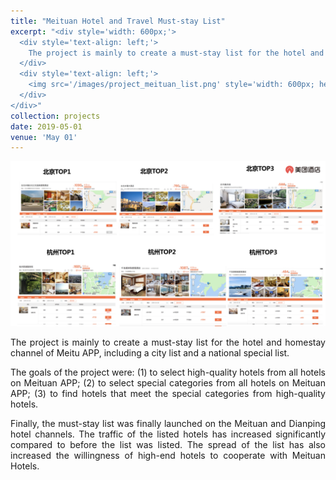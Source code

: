 ```yaml
---
title: "Meituan Hotel and Travel Must-stay List"
excerpt: "<div style='width: 600px;'>
  <div style='text-align: left;'> 
    The project is mainly to create a must-stay list for the hotel and homestay channel of Meitu APP, including a city list and a national special list.
  </div>
  <div style='text-align: left;'>
    <img src='/images/project_meituan_list.png' style='width: 600px; height: auto; display: block;' alt='must-stay list'>
  </div>
</div>"
collection: projects
date: 2019-05-01
venue: 'May 01'
---
```


<img src='/images/project_meituan_list.png' style='width: 800px; height: auto;'>

<p style="text-align: justify;">The project is mainly to create a must-stay list for the hotel and homestay channel of Meitu APP, including a city list and a national special list.</p>


<p style="text-align: justify;">The goals of the project were:
(1) to select high-quality hotels from all hotels on Meituan APP;
(2) to select special categories from all hotels on Meituan APP;
(3) to find hotels that meet the special categories from high-quality hotels.</p>


<p style="text-align: justify;">Finally, the must-stay list was finally launched on the Meituan and Dianping hotel channels. The traffic of the listed hotels has increased significantly compared to before the list was listed. The spread of the list has also increased the willingness of high-end hotels to cooperate with Meituan Hotels.</p>



